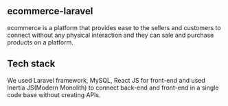 ## ecommerce-laravel

ecommerce is a platform that provides ease to the sellers and customers to connect without any physical interaction and they can sale and purchase products on a platform.

## Tech stack

We used Laravel framework, MySQL, React JS for front-end and used Inertia JS(Modern Monolith) to connect back-end and front-end in a single code base without creating APIs.


